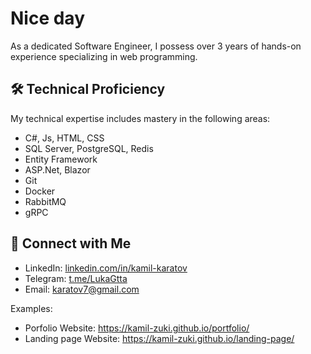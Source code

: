 # Nice day 
As a dedicated Software Engineer, I possess over 3 years of hands-on experience specializing in web programming.

## 🛠 Technical Proficiency
My technical expertise includes mastery in the following areas:
- C#, Js, HTML, CSS
- SQL Server, PostgreSQL, Redis
- Entity Framework
- ASP.Net, Blazor
- Git
- Docker
- RabbitMQ
- gRPC

## 🔗 Connect with Me
- LinkedIn: [linkedin.com/in/kamil-karatov](https://www.linkedin.com/in/kamil-karatov/)
- Telegram: [t.me/LukaGtta](https://t.me/LukaGtta)
- Email: karatov7@gmail.com

Examples:
- Porfolio Website: https://kamil-zuki.github.io/portfolio/
- Landing page Website: https://kamil-zuki.github.io/landing-page/
